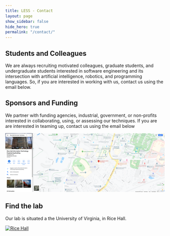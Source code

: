 ```yaml
---
title: LESS - Contact
layout: page
show_sidebar: false
hide_hero: true
permalink: "/contact/"
---
```


## Students and Colleagues 

We are always recruiting motivated colleagues, graduate students, and undergraduate students interested in software engineering and its intersection with artificial intelligence, robotics, and programming languages. So, if you are interested in working with us, contact us using the email below.

## Sponsors and Funding

We partner with funding agencies, industrial, government, or non-profits interested in collaborating, using, or assessing our techniques. If you are are interested in teaming up, contact us using the email below

<p align="center">
  <img src="../images/contact.png">
</p>


## Find the lab

Our lab is situated a the University of Virginia, in Rice Hall.

[![Rice Hall]({{site.baseurl}}/images/map.png)](https://goo.gl/maps/7Bf4Fm19k1kd7VAw7)